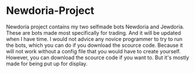 # Newdoria-Project

Newdoria project contains my two selfmade bots Newdoria and Jewdoria.
These are bots made most specifically for trading. And it will be updated when I have time.
I would not advice any novice programmer to try to run the bots,
which you can do if you download the scource code. Because it will not work without 
a config file that you would have to create yourself. However, you can download 
the scource code if you want to. But it's mostly made for being put up for display.
